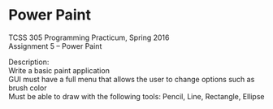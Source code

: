 # Power Paint
TCSS 305 Programming Practicum, Spring 2016 <br>
Assignment 5 – Power Paint
<p>
Description: <br>
Write a basic paint application <br>
GUI must have a full menu that allows the user to change options such as brush color <br>
Must be able to draw with the following tools: Pencil, Line, Rectangle, Ellipse <br>
<p>
